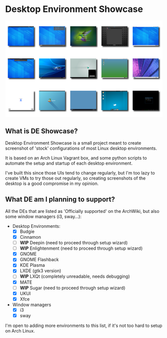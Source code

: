 # Desktop Environment Showcase

![Captures taken by DE Showcase](.preview.png)

## What is DE Showcase?

Desktop Environment Showcase is a small project meant to create screenshot of
'stock' configurations of most Linux desktop environments.

It is based on an Arch Linux Vagrant box, and some python scripts to automate
the setup and startup of each desktop environment.

I've built this since those UIs tend to change regularly, but I'm too lazy to
create VMs to try those out regularly, so creating screenshots of the desktop
is a good compromise in my opinion.

## What DE am I planning to support?

All the DEs that are listed as 'Officially supported' on the ArchWiki, but also
some window managers (i3, sway…):

- Desktop Environments:
  - [x] Budgie
  - [x] Cinnamon
  - [ ] **WIP** Deepin (need to proceed through setup wizard)
  - [ ] **WIP** Enlightenment (need to proceed through setup wizard)
  - [x] GNOME
  - [x] GNOME Flashback
  - [x] KDE Plasma
  - [x] LXDE (gtk3 version)
  - [ ] **WIP** LXQt (completely unreadable, needs debugging)
  - [x] MATE
  - [ ] **WIP** Sugar (need to proceed through setup wizard)
  - [x] UKUI
  - [x] Xfce
- Window managers
  - [x] i3
  - [x] sway

I'm open to adding more environments to this list, if it's not too hard to setup
on Arch Linux.

